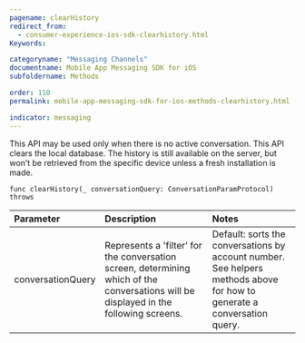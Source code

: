 ```yaml
---
pagename: clearHistory
redirect_from:
  - consumer-experience-ios-sdk-clearhistory.html
Keywords:

categoryname: "Messaging Channels"
documentname: Mobile App Messaging SDK for iOS
subfoldername: Methods

order: 110
permalink: mobile-app-messaging-sdk-for-ios-methods-clearhistory.html

indicator: messaging
---
```


This API may be used only when there is no active conversation. This API clears the local database. The history is still available on the server, but won’t be retrieved from the specific device unless a fresh installation is made. 

`func clearHistory(_ conversationQuery: ConversationParamProtocol) throws`

| Parameter | Description | Notes |
| :--- | :--- | :--- |
| conversationQuery | Represents a 'filter’ for the conversation screen, determining which of the conversations will be displayed in the following screens. | Default: sorts the conversations by account number. <br> See helpers methods above for how to generate a conversation query. |